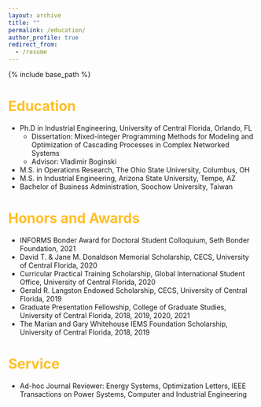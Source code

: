 ```yaml
---
layout: archive
title: ""
permalink: /education/
author_profile: true
redirect_from:
  - /resume
---
```


{% include base_path %}

<span style="color: #FFBF27;">Education</span>
======
* Ph.D in Industrial Engineering, University of Central Florida, Orlando, FL
  * Dissertation: Mixed-integer Programming Methods for Modeling and Optimization of Cascading Processes in Complex Networked Systems
  * Advisor: Vladimir Boginski
* M.S. in Operations Research, The Ohio State University, Columbus, OH
* M.S. in Industrial Engineering, Arizona State University, Tempe, AZ
* Bachelor of Business Administration, Soochow University, Taiwan

<span style="color: #FFBF27;">Honors and Awards</span>
======
* INFORMS Bonder Award for Doctoral Student Colloquium, Seth Bonder Foundation, 2021
* David T. & Jane M. Donaldson Memorial Scholarship, CECS, University of Central Florida, 2020
* Curricular Practical Training Scholarship, Global International Student Office, University of Central Florida, 2020
* Gerald R. Langston Endowed Scholarship, CECS, University of Central Florida, 2019
* Graduate Presentation Fellowship, College of Graduate Studies, University of Central Florida, 2018, 2019, 2020, 2021
* The Marian and Gary Whitehouse IEMS Foundation Scholarship, University of Central Florida, 2018, 2019
  
<span style="color: #FFBF27;">Service</span>
======
* Ad-hoc Journal Reviewer: Energy Systems, Optimization Letters, IEEE Transactions on Power Systems, Computer and Industrial Engineering
